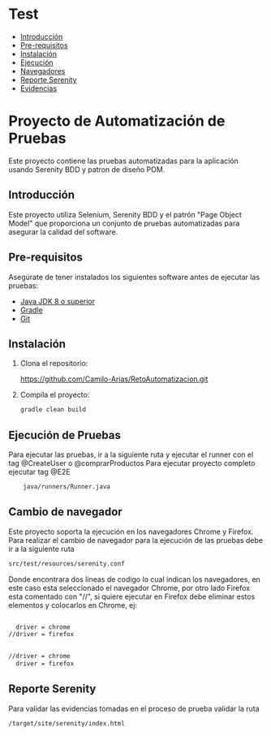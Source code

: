 # Test

- [Introducción](#introducción)
- [Pre-requisitos](#pre-requisitos)
- [Instalación](#instalación)
- [Ejecución](#Ejecución-de-Pruebas)
- [Navegadores](#cambio-de-navegador)
- [Reporte Serenity](#reporte-serenity)
- [Evidencias](#evidencias-pruebas)



# Proyecto de Automatización de Pruebas

Este proyecto contiene las pruebas automatizadas para la aplicación usando 
Serenity BDD y patron de diseño POM.

## Introducción

Este proyecto utiliza Selenium, Serenity BDD y el patrón 
"Page Object Model" que proporciona un conjunto de pruebas
automatizadas para asegurar la calidad del software.

## Pre-requisitos

Asegúrate de tener instalados los siguientes software antes de 
ejecutar las pruebas:

- [Java JDK 8 o superior](https://www.oracle.com/java/technologies/javase-downloads.html)
- [Gradle](https://gradle.org/install/)
- [Git](https://git-scm.com/downloads)

## Instalación

1. Clona el repositorio:

    https://github.com/Camilo-Arias/RetoAutomatizacion.git

2. Compila el proyecto:

    ```bash
    gradle clean build
    ```

## Ejecución de Pruebas

Para ejecutar las pruebas, ir a la siguiente ruta y 
ejecutar el runner con el tag @CreateUser o @comprarProductos
Para ejecutar proyecto completo ejecutar tag @E2E

```bash
    java/runners/Runner.java
 ```

## Cambio de navegador

Este proyecto soporta la ejecución en los navegadores
Chrome y Firefox. Para realizar el cambio de navegador
para la ejecución de las pruebas debe ir a la siguiente
ruta

```bash
src/test/resources/serenity.conf
 ```

Donde encontrara dos lineas de codigo lo cual indican
los navegadores, en este caso esta seleccionado el
navegador Chrome, por otro lado Firefox esta comentado
con "//", si quiere ejecutar en Firefox debe eliminar
estos elementos y colocarlos en Chrome, ej:

```bash

  driver = chrome
//driver = firefox


//driver = chrome
  driver = firefox

 ```


## Reporte Serenity

Para validar las evidencias tomadas en el proceso
de prueba validar la ruta

```bash
/target/site/serenity/index.html
 ```


